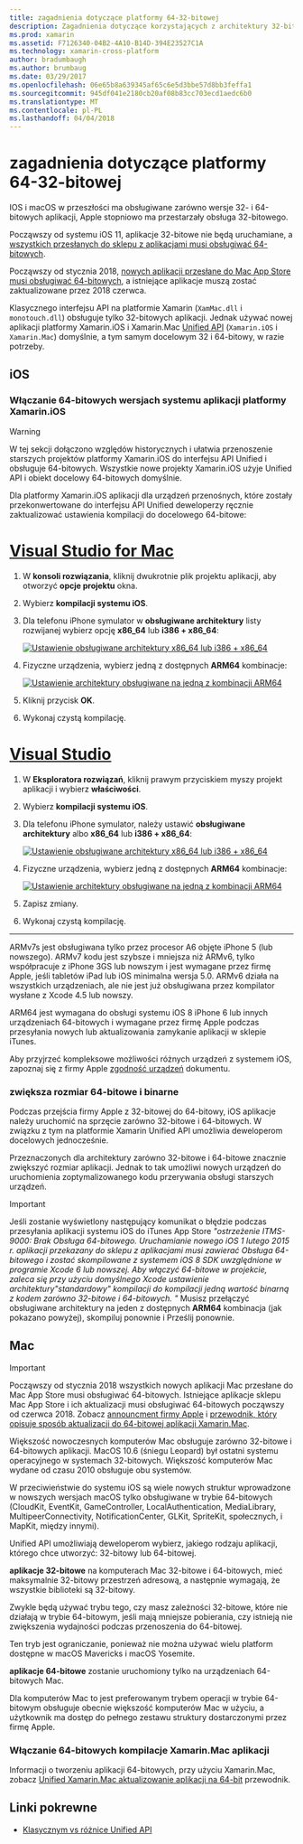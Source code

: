 ```yaml
---
title: zagadnienia dotyczące platformy 64-32-bitowej
description: Zagadnienia dotyczące korzystających z architektury 32-bitowe i 64-bitowe w aplikacji
ms.prod: xamarin
ms.assetid: F7126340-04B2-4A10-B14D-394E23527C1A
ms.technology: xamarin-cross-platform
author: bradumbaugh
ms.author: brumbaug
ms.date: 03/29/2017
ms.openlocfilehash: 06e65b8a639345af65c6e5d3bbe57d8bb3feffa1
ms.sourcegitcommit: 945df041e2180cb20af08b83cc703ecd1aedc6b0
ms.translationtype: MT
ms.contentlocale: pl-PL
ms.lasthandoff: 04/04/2018
---
```

# <a name="3264-bit-platform-considerations"></a>zagadnienia dotyczące platformy 64-32-bitowej

IOS i macOS w przeszłości ma obsługiwane zarówno wersje 32- i 64-bitowych aplikacji, Apple stopniowo ma przestarzały obsługa 32-bitowego.

Począwszy od systemu iOS 11, aplikacje 32-bitowe nie będą uruchamiane, a [wszystkich przesłanych do sklepu z aplikacjami musi obsługiwać 64-bitowych](https://developer.apple.com/news/?id=06282017b).

Począwszy od stycznia 2018, [nowych aplikacji przesłane do Mac App Store musi obsługiwać 64-bitowych](https://developer.apple.com/news/?id=06282017a), a istniejące aplikacje muszą zostać zaktualizowane przez 2018 czerwca.

Klasycznego interfejsu API na platformie Xamarin (`XamMac.dll` i `monotouch.dll`) obsługuje tylko 32-bitowych aplikacji. Jednak używać nowej aplikacji platformy Xamarin.iOS i Xamarin.Mac [Unified API](~/cross-platform/macios/unified/index.md) (`Xamarin.iOS` i `Xamarin.Mac`) domyślnie, a tym samym docelowym 32 i 64-bitowy, w razie potrzeby.

## <a name="ios"></a>iOS

<a name="enable-64" />

### <a name="enabling-64-bit-builds-of-xamarinios-apps"></a>Włączanie 64-bitowych wersjach systemu aplikacji platformy Xamarin.iOS

> [!WARNING]
> W tej sekcji dołączono względów historycznych i ułatwia przenoszenie starszych projektów platformy Xamarin.iOS do interfejsu API Unified i obsługuje 64-bitowych. Wszystkie nowe projekty Xamarin.iOS użyje Unified API i obiekt docelowy 64-bitowych domyślnie.

Dla platformy Xamarin.iOS aplikacji dla urządzeń przenośnych, które zostały przekonwertowane do interfejsu API Unified deweloperzy ręcznie zaktualizować ustawienia kompilacji do docelowego 64-bitowe:

# <a name="visual-studio-for-mactabvsmac"></a>[Visual Studio for Mac](#tab/vsmac)

1. W **konsoli rozwiązania**, kliknij dwukrotnie plik projektu aplikacji, aby otworzyć **opcje projektu** okna.
2. Wybierz **kompilacji systemu iOS**.
3. Dla telefonu iPhone symulator w **obsługiwane architektury** listy rozwijanej wybierz opcję **x86\_64** lub **i386 + x86\_64**:

   [![Ustawienie obsługiwane architektury x86\_64 lub i386 + x86\_64](Images/Image01.png "Setting Supported architectures to x86\_64 or i386 + x86\_64")](Images/Image01-large.png#lightbox) 

4. Fizyczne urządzenia, wybierz jedną z dostępnych **ARM64** kombinacje:

   [![Ustawienie architektury obsługiwane na jedną z kombinacji ARM64](Images/Image02.png "ustawienie obsługiwane architektury do jednego z kombinacji ARM64")](Images/Image02-large.png#lightbox)

5. Kliknij przycisk **OK**.
6. Wykonaj czystą kompilację.

# <a name="visual-studiotabvswin"></a>[Visual Studio](#tab/vswin)

1. W **Eksploratora rozwiązań**, kliknij prawym przyciskiem myszy projekt aplikacji i wybierz **właściwości**.
2. Wybierz **kompilacji systemu iOS**.
3. Dla telefonu iPhone symulator, należy ustawić **obsługiwane architektury** albo **x86\_64** lub **i386 + x86\_64**: 

   [![Ustawienie obsługiwane architektury x86_64 lub i386 + x86\_64](Images/VS02.png "Setting Supported architectures to x86_64 or i386 + x86\_64")](Images/VS02-large.png#lightbox)

4. Fizyczne urządzenia, wybierz jedną z dostępnych **ARM64** kombinacje:
    
   [![Ustawienie architektury obsługiwane na jedną z kombinacji ARM64](Images/VS01.png "ustawienie obsługiwane architektury do jednego z kombinacji ARM64")](Images/VS01-large.png#lightbox)

5. Zapisz zmiany.
6. Wykonaj czystą kompilację.

-----

ARMv7s jest obsługiwana tylko przez procesor A6 objęte iPhone 5 (lub nowszego). ARMv7 kodu jest szybsze i mniejsza niż ARMv6, tylko współpracuje z iPhone 3GS lub nowszym i jest wymagane przez firmę Apple, jeśli tabletów iPad lub iOS minimalna wersja 5.0. ARMv6 działa na wszystkich urządzeniach, ale nie jest już obsługiwana przez kompilator wysłane z Xcode 4.5 lub nowszy. 

ARM64 jest wymagana do obsługi systemu iOS 8 iPhone 6 lub innych urządzeniach 64-bitowych i wymagane przez firmę Apple podczas przesyłania nowych lub aktualizowania zamykanie aplikacji w sklepie iTunes.

Aby przyjrzeć kompleksowe możliwości różnych urządzeń z systemem iOS, zapoznaj się z firmy Apple [zgodność urządzeń](https://developer.apple.com/library/content/documentation/DeviceInformation/Reference/iOSDeviceCompatibility/DeviceCompatibilityMatrix/DeviceCompatibilityMatrix.html) dokumentu.

### <a name="64-bit-and-binary-size-increases"></a>zwiększa rozmiar 64-bitowe i binarne

Podczas przejścia firmy Apple z 32-bitowej do 64-bitowy, iOS aplikacje należy uruchomić na sprzęcie zarówno 32-bitowe i 64-bitowych. W związku z tym na platformie Xamarin Unified API umożliwia deweloperom docelowych jednocześnie.

Przeznaczonych dla architektury zarówno 32-bitowe i 64-bitowe znacznie zwiększyć rozmiar aplikacji. Jednak to tak umożliwi nowych urządzeń do uruchomienia zoptymalizowanego kodu przerywania obsługi starszych urządzeń.

> [!IMPORTANT]
> Jeśli zostanie wyświetlony następujący komunikat o błędzie podczas przesyłania aplikacji systemu iOS do iTunes App Store _"ostrzeżenie ITMS-9000: Brak Obsługa 64-bitowego. Uruchamianie nowego iOS 1 lutego 2015 r. aplikacji przekazany do sklepu z aplikacjami musi zawierać Obsługa 64-bitowego i zostać skompilowane z systemem iOS 8 SDK uwzględnione w programie Xcode 6 lub nowszej. Aby włączyć 64-bitowe w projekcie, zaleca się przy użyciu domyślnego Xcode ustawienie architektury"standardowy" kompilacji do kompilacji jedną wartość binarną z kodem zarówno 32-bitowe i 64-bitowych. "_ Musisz przełączyć obsługiwane architektury na jeden z dostępnych **ARM64** kombinacja (jak pokazano powyżej), skompiluj ponownie i Prześlij ponownie.

## <a name="mac"></a>Mac

> [!IMPORTANT]
> Począwszy od stycznia 2018 wszystkich nowych aplikacji Mac przesłane do Mac App Store musi obsługiwać 64-bitowych. Istniejące aplikacje sklepu Mac App Store i ich aktualizacji musi obsługiwać 64-bitowych począwszy od czerwca 2018. Zobacz [announcment firmy Apple](https://developer.apple.com/news/?id=06282017a) i [przewodnik, który opisuje sposób aktualizacji do 64-bitowej aplikacji Xamarin.Mac](~/cross-platform/macios/32-and-64/mac-64-bit.md).

Większość nowoczesnych komputerów Mac obsługuje zarówno 32-bitowe i 64-bitowych aplikacji.   MacOS 10.6 (śniegu Leopard) był ostatni systemu operacyjnego w systemach 32-bitowych.   Większość komputerów Mac wydane od czasu 2010 obsługuje obu systemów.

W przeciwieństwie do systemu iOS są wiele nowych struktur wprowadzone w nowszych wersjach macOS tylko obsługiwane w trybie 64-bitowych (CloudKit, EventKit, GameController, LocalAuthentication, MediaLibrary, MultipeerConnectivity, NotificationCenter, GLKit, SpriteKit, społecznych, i MapKit, między innymi).

Unified API umożliwiają deweloperom wybierz, jakiego rodzaju aplikacji, którego chce utworzyć: 32-bitowy lub 64-bitowej.

**aplikacje 32-bitowe** na komputerach Mac 32-bitowe i 64-bitowych, mieć maksymalnie 32-bitowy przestrzeń adresową, a następnie wymagają, że wszystkie biblioteki są 32-bitowy.

Zwykle będą używać trybu tego, czy masz zależności 32-bitowe, które nie działają w trybie 64-bitowym, jeśli mają mniejsze pobierania, czy istnieją nie zwiększenia wydajności podczas przenoszenia do 64-bitowej.

Ten tryb jest ograniczanie, ponieważ nie można używać wielu platform dostępne w macOS Mavericks i macOS Yosemite.

**aplikacje 64-bitowe** zostanie uruchomiony tylko na urządzeniach 64-bitowych Mac.

Dla komputerów Mac to jest preferowanym trybem operacji w trybie 64-bitowym obsługuje obecnie większość komputerów Mac w użyciu, a użytkownik ma dostęp do pełnego zestawu struktury dostarczonymi przez firmę Apple.

### <a name="enabling-64-bit-builds-of-xamarinmac-apps"></a>Włączanie 64-bitowych kompilacje Xamarin.Mac aplikacji

Informacji o tworzeniu aplikacji 64-bitowych, przy użyciu Xamarin.Mac, zobacz [Unified Xamarin.Mac aktualizowanie aplikacji na 64-bit](~/cross-platform/macios/32-and-64/mac-64-bit.md) przewodnik.

## <a name="related-links"></a>Linki pokrewne

- [Klasycznym vs różnice Unified API](https://developer.xamarin.com/releases/ios/api_changes/classic-vs-unified-8.6.0/)
